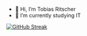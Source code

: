 - 👋 Hi, I’m Tobias Ritscher
- 🌱 I’m currently studying IT

[![GitHub Streak](http://github-readme-streak-stats.herokuapp.com?user=tobiasritscher&theme=dark&hide_border=true&date_format=j%20M%5B%20Y%5D)](https://git.io/streak-stats)
